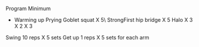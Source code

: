 Program Minimum

- Warming up
Prying Goblet squat X 5\\
StrongFirst hip bridge X 5
Halo X 3 X 2
X 3

Swing 10 reps X 5 sets
Get up 1 reps X 5 sets for each arm
